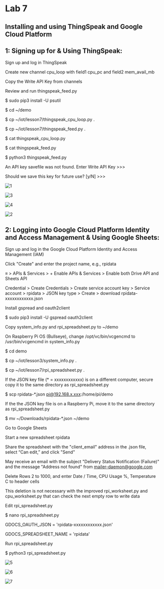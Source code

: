 # Lab 7
## Installing and using ThingSpeak and Google Cloud Platform

## 1: Signing up for & Using ThingSpeak:

Sign up and log in ThingSpeak

Create new channel cpu_loop with field1 cpu_pc and field2 mem_avail_mb

Copy the Write API Key from channels

Review and run thingspeak_feed.py

$ sudo pip3 install -U psutil

$ cd ~/demo

$ cp ~/iot/lesson7/thingspeak_cpu_loop.py .

$ cp ~/iot/lesson7/thingspeak_feed.py .

$ cat thingspeak_cpu_loop.py

$ cat thingspeak_feed.py

$ python3 thingspeak_feed.py

An API key savefile was not found. Enter Write API Key >>>

Should we save this key for future use? [y/N] >>>

![1](https://user-images.githubusercontent.com/68234338/166794456-a7448fbd-c931-4d6a-bb39-8319ad3e7f04.jpg)

![3](https://user-images.githubusercontent.com/68234338/166794917-82a2830d-650f-48a9-88aa-c1093b714065.jpg)

![4](https://user-images.githubusercontent.com/68234338/166795093-c2213eb0-764c-407e-a5c7-b6173b6ea0e1.jpg)

![2](https://user-images.githubusercontent.com/68234338/166795262-1da6525c-2ba3-4982-be74-8ff38f0cec00.jpg)

## 2: Logging into Google Cloud Platform Identity and Access Management & Using Google Sheets:

Sign up and log in the Google Cloud Platform Identity and Access Management (IAM)

Click "Create" and enter the project name, e.g., rpidata

≡ > APIs & Services > + Enable APIs & Services > Enable both Drive API and Sheets API

Credential > Create Credentials > Create service account key > Service account > rpidata > JSON key type > Create > download  rpidata-xxxxxxxxxxxx.json

Install gspread and oauth2client

$ sudo pip3 install -U gspread oauth2client

Copy system_info.py and rpi_spreadsheet.py to ~/demo

On Raspberry Pi OS (Bullseye), change /opt/vc/bin/vcgencmd to /usr/bin/vcgencmd in system_info.py

$ cd demo

$ cp ~/iot/lesson3/system_info.py .

$ cp ~/iot/lesson7/rpi_spreadsheet.py .

If the JSON key file (* = xxxxxxxxxxxx) is on a different computer, secure copy it to the same directory as rpi_spreadsheet.py

$ scp rpidata-*.json pi@192.168.x.xxx:/home/pi/demo

If the the JSON key file is on a Raspberry Pi, move it to the same directory as rpi_spreadsheet.py

$ mv ~/Downloads/rpidata-*.json ~/demo

Go to Google Sheets

Start a new spreadsheet rpidata

Share the spreadsheet with the "client_email" address in the .json file, select “Can edit,” and click "Send"

May receive an email with the subject "Delivery Status Notification (Failure)" and the message "Address not found" from  mailer-daemon@google.com

Delete Rows 2 to 1000, and enter Date / Time, CPU Usage %, Temperature C to header cells

This deletion is not necessary with the improved rpi_worksheet.py and cpu_worksheet.py that can check the next empty row to write data

Edit rpi_spreadsheet.py

$ nano rpi_spreadsheet.py

GDOCS_OAUTH_JSON = 'rpidata-xxxxxxxxxxxx.json'

GDOCS_SPREADSHEET_NAME = 'rpidata'

Run rpi_spreadsheet.py

$ python3 rpi_spreadsheet.py

![5](https://user-images.githubusercontent.com/68234338/166801406-332877d7-ba7a-4a3b-a4d2-82ef97dd101d.jpg)

![6](https://user-images.githubusercontent.com/68234338/166801407-c354f418-b31d-4093-8bde-81c6a469bd37.jpg)

![7](https://user-images.githubusercontent.com/68234338/166801410-ef0f9f1b-a98b-4969-b674-e22589882d4f.jpg)
